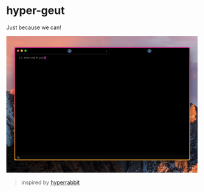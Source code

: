 # hyper-geut

Just because we can!

![screencapture](https://raw.githubusercontent.com/geut/hyper-geut/master/screenshot.png)

> inspired by [hyperrabbit](https://github.com/timneutkens/hyperrabbit)

